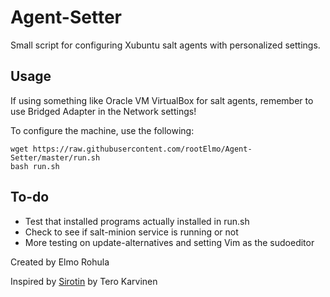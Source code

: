 # Agent-Setter

Small script for configuring Xubuntu salt agents with personalized settings.

## Usage

If using something like Oracle VM VirtualBox for salt agents, remember to use Bridged Adapter in the Network settings!

To configure the machine, use the following:

	wget https://raw.githubusercontent.com/rootElmo/Agent-Setter/master/run.sh
	bash run.sh

## To-do

- Test that installed programs actually installed in run.sh
- Check to see if salt-minion service is running or not
- More testing on update-alternatives and setting Vim as the sudoeditor


Created by Elmo Rohula

Inspired by [Sirotin](https://github.com/terokarvinen/sirotin) by Tero Karvinen 
